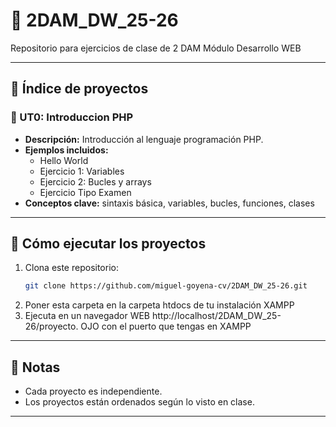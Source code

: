 
# 📘 2DAM_DW_25-26

Repositorio para ejercicios de clase de 2 DAM
Módulo Desarrollo WEB

---

## 📑 Índice de proyectos

### 🔹 UT0: **Introduccion PHP**
- **Descripción:** Introducción al lenguaje programación PHP.  
- **Ejemplos incluidos:**  
  - Hello World  
  - Ejercicio 1: Variables
  - Ejercicio 2: Bucles y arrays
  - Ejercicio Tipo Examen 
- **Conceptos clave:** sintaxis básica, variables, bucles, funciones, clases

---

## 🚀 Cómo ejecutar los proyectos
1. Clona este repositorio:
   ```bash
   git clone https://github.com/miguel-goyena-cv/2DAM_DW_25-26.git
   ```
2. Poner esta carpeta en la carpeta htdocs de  tu instalación XAMPP
3. Ejecuta en un navegador WEB http://localhost/2DAM_DW_25-26/proyecto. OJO con el puerto que tengas en XAMPP

---

## 📝 Notas
- Cada proyecto es independiente.  
- Los proyectos están ordenados según lo visto en clase.

---






